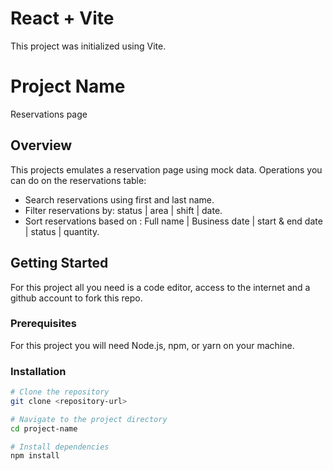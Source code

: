 # React + Vite
This project was initialized using Vite.

# Project Name

Reservations page

## Overview

This projects emulates a reservation page using mock data.
Operations you can do on the reservations table: 
- Search reservations using first and last name.
- Filter reservations by: status | area | shift | date.
- Sort reservations based on : Full name | Business date | start & end date | status | quantity.

## Getting Started

For this project all you need is a code editor, access to the internet and a github account to fork this repo.

### Prerequisites

For this project you will need Node.js, npm, or yarn on your machine.

### Installation

```bash
# Clone the repository
git clone <repository-url>

# Navigate to the project directory
cd project-name

# Install dependencies
npm install

